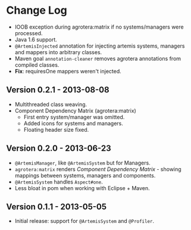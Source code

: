 # Change Log

 - IOOB exception during agrotera:matrix if no systems/managers were processed.
 - Java 1.6 support.
 - `@ArtemisInjected` annotation for injecting artemis systems, managers and mappers into arbitrary classes.
 - Maven goal `annotation-cleaner` removes agrotera annotations from compiled classes.
 - **Fix**: requiresOne mappers weren't injected.

## Version 0.2.1 - 2013-08-08
 - Multithreaded class weaving.
 - Component Dependency Matrix (agrotera:matrix)
   - First entry system/manager was omitted.
   - Added icons for systems and managers.
   - Floating header size fixed.

## Version 0.2.0 - 2013-06-23
 - `@ArtemisManager`, like `@ArtemisSystem` but for Managers.
 - `agrotera:matrix` renders _Component Dependency Matrix_ - showing
   mappings between systems, managers and components.
 - `@ArtemisSystem` handles `Aspect#one`.
 - Less bloat in pom when working with Eclipse + Maven.

## Version 0.1.1 - 2013-05-05
 - Initial release: support for `@ArtemisSystem` and `@Profiler`.
 
